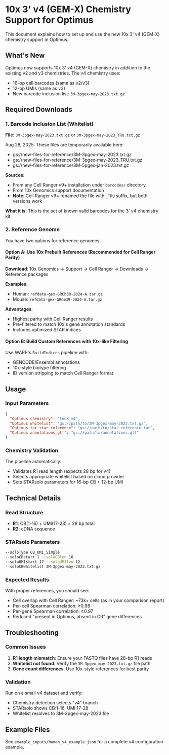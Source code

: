 # 10x 3' v4 (GEM-X) Chemistry Support for Optimus

This document explains how to set up and use the new 10x 3' v4 (GEM-X) chemistry support in Optimus.

## What's New

Optimus now supports 10x 3' v4 (GEM-X) chemistry in addition to the existing v2 and v3 chemistries. The v4 chemistry uses:
- 16-bp cell barcodes (same as v2/v3)
- 12-bp UMIs (same as v3)
- New barcode inclusion list: `3M-3pgex-may-2023.txt.gz`

## Required Downloads

### 1. Barcode Inclusion List (Whitelist)

**File**: `3M-3pgex-may-2023.txt.gz` or `3M-3pgex-may-2023_TRU.txt.gz`

Aug 28, 2025: These files are temporarily available here:
 
- gs://new-files-for-reference/3M-3pgex-may-2023.txt.gz
- gs://new-files-for-reference/3M-3pgex-may-2023_TRU.txt.gz
- gs://new-files-for-reference/3M-5pgex-jan-2023.txt.gz

**Sources**:
- From any Cell Ranger v9+ installation under `barcodes/` directory
- From 10x Genomics support documentation
- **Note**: Cell Ranger v9+ renamed the file with `_TRU` suffix, but both versions work

**What it is**: This is the set of known valid barcodes for the 3' v4 chemistry kit.

### 2. Reference Genome

You have two options for reference genomes:

#### Option A: Use 10x Prebuilt References (Recommended for Cell Ranger Parity)

**Download**: 10x Genomics → Support → Cell Ranger → Downloads → Reference packages

**Examples**:
- Human: `refdata-gex-GRCh38-2024-A.tar.gz`
- Mouse: `refdata-gex-GRCm39-2024-A.tar.gz`

**Advantages**:
- Highest parity with Cell Ranger results
- Pre-filtered to match 10x's gene annotation standards
- Includes optimized STAR indices

#### Option B: Build Custom References with 10x-like Filtering

Use WARP's `BuildIndices` pipeline with:
- GENCODE/Ensembl annotations
- 10x-style biotype filtering
- ID version stripping to match Cell Ranger format

## Usage

### Input Parameters

```json
{
  "Optimus.chemistry": "tenX_v4",
  "Optimus.whitelist": "gs://path/to/3M-3pgex-may-2023.txt.gz",
  "Optimus.tar_star_reference": "gs://path/to/star_reference.tar",
  "Optimus.annotations_gtf": "gs://path/to/annotations.gtf"
}
```

### Chemistry Validation

The pipeline automatically:
- Validates R1 read length (expects 28 bp for v4)
- Selects appropriate whitelist based on cloud provider
- Sets STARsolo parameters for 16-bp CB + 12-bp UMI

## Technical Details

### Read Structure
- **R1**: CB(1-16) + UMI(17-28) = 28 bp total
- **R2**: cDNA sequence

### STARsolo Parameters
```bash
--soloType CB_UMI_Simple
--soloCBstart 1 --soloCBlen 16
--soloUMIstart 17 --soloUMIlen 12
--soloCBwhitelist 3M-3pgex-may-2023.txt.gz
```

### Expected Results

With proper references, you should see:
- Cell overlap with Cell Ranger: ~73k+ cells (as in your comparison report)
- Per-cell Spearman correlation: ≥0.98
- Per-gene Spearman correlation: ≥0.97
- Reduced "present in Optimus, absent in CR" gene differences

## Troubleshooting

### Common Issues

1. **R1 length mismatch**: Ensure your FASTQ files have 28-bp R1 reads
2. **Whitelist not found**: Verify the `3M-3pgex-may-2023.txt.gz` file path
3. **Gene count differences**: Use 10x-style references for best parity

### Validation

Run on a small v4 dataset and verify:
- Chemistry detection selects "v4" branch
- STARsolo shows CB:1-16, UMI:17-28
- Whitelist resolves to 3M-3pgex-may-2023 file

## Example Files

See `example_inputs/human_v4_example.json` for a complete v4 configuration example.
